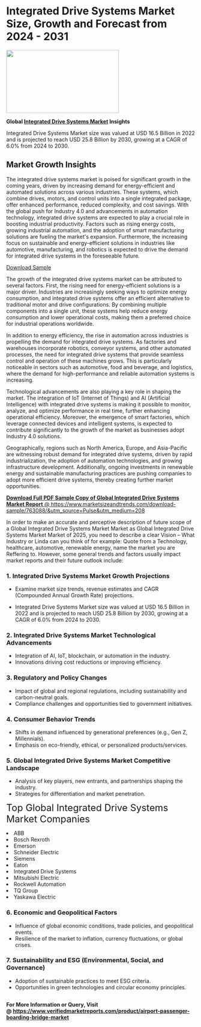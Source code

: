 <H1>Integrated Drive Systems Market Size, Growth and Forecast from 2024 - 2031</H1><img class="aligncenter size-medium wp-image-584254" src="https://thirdeyenews.in/wp-content/uploads/2024/09/Global-Market-Research-300x168.jpeg" alt="" width="300" height="168" /><p><strong>Global&nbsp;<a href="https://www.marketsizeandtrends.com/download-sample/763088/&amp;utm_source=Pulse&amp;utm_medium=208">Integrated Drive Systems Market</a> Insights</strong></p><p>Integrated Drive Systems Market size was valued at USD 16.5 Billion in 2022 and is projected to reach USD 25.8 Billion by 2030, growing at a CAGR of 6.0% from 2024 to 2030.</p><p><h2>Market Growth Insights</h2> <p>The integrated drive systems market is poised for significant growth in the coming years, driven by increasing demand for energy-efficient and automated solutions across various industries. These systems, which combine drives, motors, and control units into a single integrated package, offer enhanced performance, reduced complexity, and cost savings. With the global push for Industry 4.0 and advancements in automation technology, integrated drive systems are expected to play a crucial role in boosting industrial productivity. Factors such as rising energy costs, growing industrial automation, and the adoption of smart manufacturing solutions are fueling the market's expansion. Furthermore, the increasing focus on sustainable and energy-efficient solutions in industries like automotive, manufacturing, and robotics is expected to drive the demand for integrated drive systems in the foreseeable future.</p> <p><a href="#">Download Sample</a></p> <p>The growth of the integrated drive systems market can be attributed to several factors. First, the rising need for energy-efficient solutions is a major driver. Industries are increasingly seeking ways to optimize energy consumption, and integrated drive systems offer an efficient alternative to traditional motor and drive configurations. By combining multiple components into a single unit, these systems help reduce energy consumption and lower operational costs, making them a preferred choice for industrial operations worldwide.</p> <p>In addition to energy efficiency, the rise in automation across industries is propelling the demand for integrated drive systems. As factories and warehouses incorporate robotics, conveyor systems, and other automated processes, the need for integrated drive systems that provide seamless control and operation of these machines grows. This is particularly noticeable in sectors such as automotive, food and beverage, and logistics, where the demand for high-performance and reliable automation systems is increasing.</p> <p>Technological advancements are also playing a key role in shaping the market. The integration of IoT (Internet of Things) and AI (Artificial Intelligence) with integrated drive systems is making it possible to monitor, analyze, and optimize performance in real time, further enhancing operational efficiency. Moreover, the emergence of smart factories, which leverage connected devices and intelligent systems, is expected to contribute significantly to the growth of the market as businesses adopt Industry 4.0 solutions.</p> <p>Geographically, regions such as North America, Europe, and Asia-Pacific are witnessing robust demand for integrated drive systems, driven by rapid industrialization, the adoption of automation technologies, and growing infrastructure development. Additionally, ongoing investments in renewable energy and sustainable manufacturing practices are pushing companies to adopt more efficient drive systems, thereby creating further market opportunities.</p> <p><a href="#"></p><p><span class=""><strong>Download Full PDF Sample Copy of Global Integrated Drive Systems Market Report</strong> @ <a href="https://www.marketsizeandtrends.com/download-sample/763088/&amp;utm_source=Pulse&amp;utm_medium=208" target="_blank">https://www.marketsizeandtrends.com/download-sample/763088/&amp;utm_source=Pulse&amp;utm_medium=208</a></span></p><p>In order to make an accurate and perceptive description of future scope of a Global&nbsp;Integrated Drive Systems Market Market as Global&nbsp;Integrated Drive Systems Market Market of 2025, you need to describe a clear Vision &ndash; What Industry or Linda can you think of for example: Quote from a Technology, healthcare, automotive, renewable energy, name the market you are Reffering to. However, some general trends and factors usually impact market reports and their future outlook include:</p><h3>1.&nbsp;<strong>Integrated Drive Systems Market Growth Projections</strong></h3><ul><li>Examine market size trends, revenue estimates and CAGR (Compounded Annual Growth Rate) projections.</li><li><p>Integrated Drive Systems Market size was valued at USD 16.5 Billion in 2022 and is projected to reach USD 25.8 Billion by 2030, growing at a CAGR of 6.0% from 2024 to 2030.</p></li></ul><h3>2.&nbsp;<strong>Integrated Drive Systems Market Technological Advancements</strong></h3><ul><li>Integration of AI, IoT, blockchain, or automation in the industry.</li><li>Innovations driving cost reductions or improving efficiency.</li></ul><h3>3.&nbsp;<strong>Regulatory and Policy Changes</strong></h3><ul><li>Impact of global and regional regulations, including sustainability and carbon-neutral goals.</li><li>Compliance challenges and opportunities tied to government initiatives.</li></ul><h3>4.&nbsp;<strong>Consumer Behavior Trends</strong></h3><ul><li>Shifts in demand influenced by generational preferences (e.g., Gen Z, Millennials).</li><li>Emphasis on eco-friendly, ethical, or personalized products/services.</li></ul><h3>5.&nbsp;<strong>Global Integrated Drive Systems Market Competitive Landscape</strong></h3><ul><li>Analysis of key players, new entrants, and partnerships shaping the industry.</li><li>Strategies for differentiation and market penetration.</li></ul><p data-pm-slice="1 1 []"><span style="color: inherit; font-family: inherit; font-size: 25px;">Top Global Integrated Drive Systems Market Companies</span></p><div class="" data-test-id=""><p><li>ABB</li><li> Bosch Rexroth</li><li> Emerson</li><li> Schneider Electric</li><li> Siemens</li><li> Eaton</li><li> Integrated Drive Systems</li><li> Mitsubishi Electric</li><li> Rockwell Automation</li><li> TQ Group</li><li> Yaskawa Electric</li></p></div><h3>6.&nbsp;<strong>Economic and Geopolitical Factors</strong></h3><ul><li>Influence of global economic conditions, trade policies, and geopolitical events.</li><li>Resilience of the market to inflation, currency fluctuations, or global crises.</li></ul><h3>7.&nbsp;<strong>Sustainability and ESG (Environmental, Social, and Governance)</strong></h3><ul><li>Adoption of sustainable practices to meet ESG criteria.</li><li>Opportunities in green technologies and circular economy principles.</li></ul><h2><strong style="font-size: 14px;">For More Information or Query, Visit @&nbsp;</strong><a style="background-color: #ffffff; font-size: 14px;" href="https://www.marketsizeandtrends.com/report/integrated-drive-systems-market/" target="_blank">https://www.verifiedmarketreports.com/product/airport-passenger-boarding-bridge-market</a></h2>
